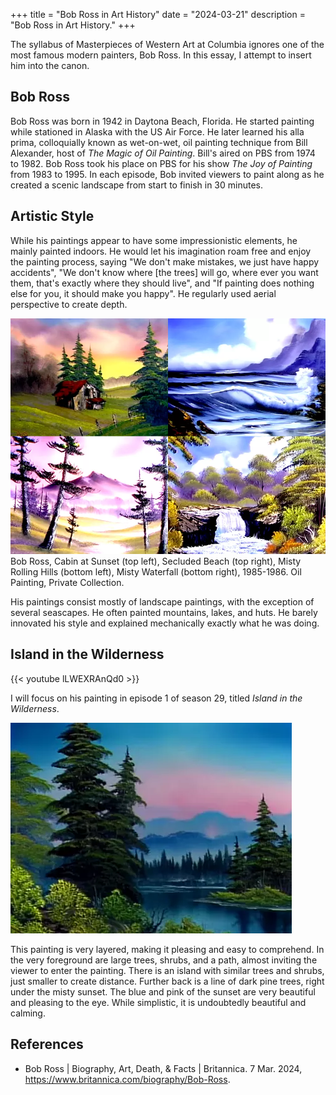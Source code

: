 +++
title = "Bob Ross in Art History"
date = "2024-03-21"
description = "Bob Ross in Art History."
+++

The syllabus of Masterpieces of Western Art at Columbia ignores one of the most famous modern painters, Bob Ross. In this essay, I attempt to insert him into the canon. 

## Bob Ross
Bob Ross was born in 1942 in Daytona Beach, Florida. He started painting while stationed in Alaska with the US Air Force. He later learned his alla prima, colloquially known as wet-on-wet, oil painting technique from Bill Alexander, host of _The Magic of Oil Painting_. Bill's aired on PBS from 1974 to 1982. Bob Ross took his place on PBS for his show _The Joy of Painting_ from 1983 to 1995. In each episode, Bob invited viewers to paint along as he created a scenic landscape from start to finish in 30 minutes. 

## Artistic Style
While his paintings appear to have some impressionistic elements, he mainly painted indoors. He would let his imagination roam free and enjoy the painting process, saying "We don't make mistakes, we just have happy accidents", "We don't know where [the trees] will go, where ever you want them, that's exactly where they should live", and "If painting does nothing else for you, it should make you happy". He regularly used aerial perspective to create depth.

![alt](collage.png)
Bob Ross, Cabin at Sunset (top left), Secluded Beach (top right), Misty Rolling Hills (bottom left), Misty Waterfall (bottom right), 1985-1986. Oil Painting, Private Collection.

His paintings consist mostly of landscape paintings, with the exception of several seascapes. He often painted mountains, lakes, and huts. He barely innovated his style and explained mechanically exactly what he was doing. 

## Island in the Wilderness
{{< youtube lLWEXRAnQd0 >}}

I will focus on his painting in episode 1 of season 29, titled _Island in the Wilderness_. 

![alt](island.png)

This painting is very layered, making it pleasing and easy to comprehend. In the very foreground are large trees, shrubs, and a path, almost inviting the viewer to enter the painting. There is an island with similar trees and shrubs, just smaller to create distance. Further back is a line of dark pine trees, right under the misty sunset. The blue and pink of the sunset are very beautiful and pleasing to the eye. While simplistic, it is undoubtedly beautiful and calming.

## References
- Bob Ross | Biography, Art, Death, & Facts | Britannica. 7 Mar. 2024, https://www.britannica.com/biography/Bob-Ross.

<!-- https://www.britannica.com/biography/Bob-Ross

Focus on https://www.youtube.com/watch?v=lLWEXRAnQd0 and do a formal analysis  -->

<!-- On the surface, yes, The Joy of Painting is designed so folks can dabble along from home. But it's a rare fan who's squeezed out a tube of Prussian Blue. Ross knew it. As he told the Orlando Sentinel in 1990: "The majority of our audience does not paint, has no desire to paint, will never paint." Instead, the show's appeal is more abstract. It's less about the art lesson, and more about the mood: cozy, nurturing — an audio-visual pat on the back, coaxing the audience to try something new. For 22 minutes, at least, there's no fear of failure. As Ross used to say, "We don't make mistakes, we just have happy accidents."
https://www.cbc.ca/arts/it-s-the-world-s-biggest-museum-exhibition-of-bob-ross-paintings-so-how-d-it-wind-up-in-b-c-1.5659949

The town of 10,000 is known for its local distillery and is a short drive from the headquarters of Bob Ross Inc., which still coordinates community art programmes. It was in this area that Ross was ‘discovered’ some 40 years ago, then a student of Bill Alexander, to whom he attributes the ‘wet-on-wet’ method of rapidly applying layers of oil pigment to a gessoed canvas during a brief window of time. There’s something impressionistic about this approach, working as it does to approximate rustic scenes in a picturesque mode. But where the impressionists relied on external perception, Ross’s signature move was to work indoors, tapping into the mind’s eye, encouraging the viewer at home to paint along and improvise. As one quote on the wall text at Franklin Park reminds viewers, ‘Painting is an individual thing. Each of us sees nature through different eyes.’
https://www.frieze.com/article/what-art-world-can-learn-bob-ross -->

